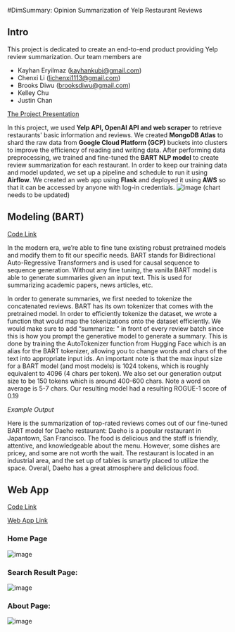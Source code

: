 #DimSummary: Opinion Summarization of Yelp Restaurant Reviews
## Intro
This project is dedicated to create an end-to-end product providing Yelp review summarization. Our team members are 
- Kayhan Eryilmaz (kayhankubi@gmail.com)
- Chenxi Li (lichenxi1113@gmail.com)
- Brooks Diwu (brooksdiwu@gmail.com)
- Kelley Chu
- Justin Chan

[The Project Presentation](https://github.com/kayhanliao/DimSummary/blob/main/Dim%20Summary%20Pitch.pdf)

In this project, we used **Yelp API, OpenAI API and web scraper** to retrieve restaurants' basic information and reviews. We created **MongoDB Atlas** to shard the raw data from **Google Cloud Platform (GCP)** buckets into clusters to improve the efficiency of reading and writing data. After performing data preprocessing, we trained and fine-tuned the **BART NLP model** to create review summarization for each restaurant. In order to keep our training data and model updated, we set up a pipeline and schedule to run it using **Airflow**. We created an web app using **Flask** and deployed it using **AWS** so that it can be accessed by anyone with log-in credentials.
![image](https://user-images.githubusercontent.com/82719564/233866687-2d09314c-7ad6-4d11-97ba-43a9d8048241.png)
(chart needs to be updated)

## Modeling (BART)
[Code Link](https://github.com/kayhanliao/restaurant-review-generation/tree/main/bart_experiments)

In the modern era, we’re able to fine tune existing robust pretrained models and modify them to fit our specific needs. BART stands for Bidirectional Auto-Regressive Transformers and is used for causal sequence to sequence generation. Without any fine tuning, the vanilla BART model is able to generate summaries given an input text. This is used for summarizing academic papers, news articles, etc.

In order to generate summaries, we first needed to tokenize the concatenated reviews. BART has its own tokenizer that comes with the pretrained model. In order to efficiently tokenize the dataset, we wrote a function that would map the tokenizations onto the dataset efficiently. We would make sure to add “summarize: ” in front of every review batch since this is how you prompt the generative model to generate a summary. This is done by training the AutoTokenizer function from Hugging Face which is an alias for the BART tokenizer, allowing you to change words and chars of the text into appropriate input ids. An important note is that the max input size for a BART model (and most models) is 1024 tokens, which is roughly equivalent to 4096 (4 chars per token). We also set our generation output size to be 150 tokens which is around 400-600 chars. Note a word on average is 5-7 chars.  Our resulting model had a resulting ROGUE-1 score of 0.19

*Example Output*

Here is the summarization of top-rated reviews comes out of our fine-tuned BART model for Daeho restaurant:
Daeho is a popular restaurant in Japantown, San Francisco. The food is delicious and the staff is friendly, attentive, and knowledgeable about the menu. However, some dishes are pricey, and some are not worth the wait. The restaurant is located in an industrial area, and the set up of tables is smartly placed to utilize the space. Overall, Daeho has a great atmosphere and delicious food.

## Web App
[Code Link](https://github.com/kayhanliao/restaurant-review-generation/tree/main/webapp/app.py)

[Web App Link](http://yelpgpt.us-east-1.elasticbeanstalk.com/)

### Home Page

![image](https://user-images.githubusercontent.com/82719564/233867583-73e252d8-5813-49cc-831c-6a7aaa0f7553.png)

### Search Result Page:

![image](https://user-images.githubusercontent.com/82719564/233867610-362a39f8-b193-4a64-a6e9-15a03c24c03c.png)

### About Page:

![image](https://user-images.githubusercontent.com/82719564/233867624-2327704a-d218-450d-a2e7-c5b0a46ea076.png)
